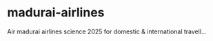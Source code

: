 # madurai-airlines
Air madurai airlines   science 2025 for domestic &amp; international  travell...
